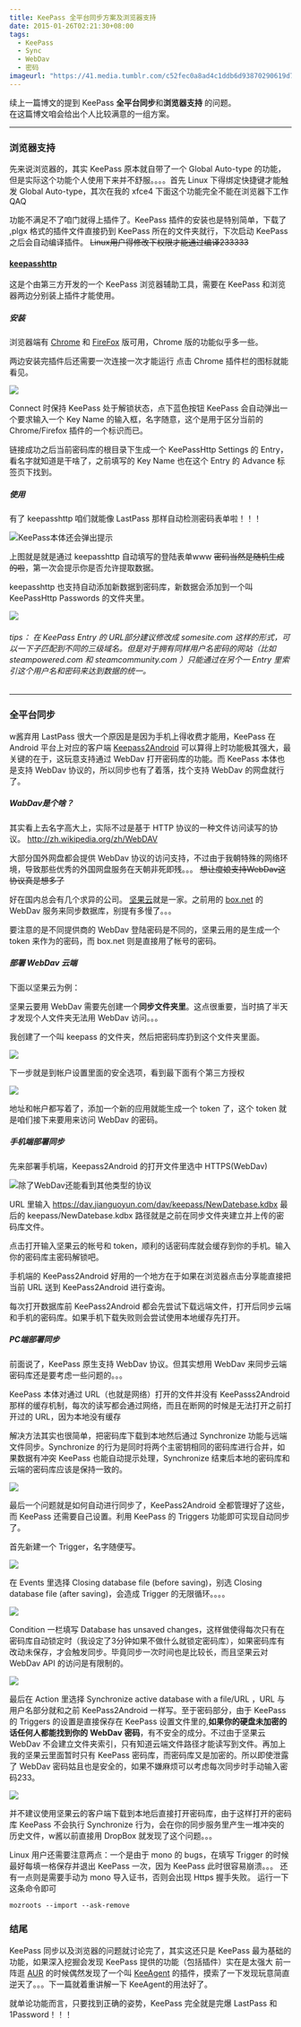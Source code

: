 ```yaml
---
title: KeePass 全平台同步方案及浏览器支持
date: 2015-01-26T02:21:30+08:00
tags:
  - KeePass
  - Sync
  - WebDav
  - 密码
imageurl: "https://41.media.tumblr.com/c52fec0a8ad4c1ddb6d93870290619d7/tumblr_nmcb5higeE1tqgztwo3_1280.jpg"
---
```

续上一篇博文的提到 KeePass **全平台同步**和**浏览器支持** 的问题。  
在这篇博文咱会给出个人比较满意的一组方案。

- - -

### 浏览器支持
先来说浏览器的，其实 KeePass 原本就自带了一个 Global Auto-type 的功能，但是实际这个功能个人使用下来并不舒服。。。。首先 Linux 下得绑定快捷键才能触发 Global Auto-type，其次在我的 xfce4 下面这个功能完全不能在浏览器下工作QAQ

功能不满足不了咱门就得上插件了。KeePass 插件的安装也是特别简单，下载了 ,plgx 格式的插件文件直接扔到 KeePass 所在的文件夹就行，下次启动 KeePass 之后会自动编译插件。 ~~Linux用户得修改下权限才能通过编译233333~~

#### [keepasshttp](https://github.com/pfn/keepasshttp)
这是个由第三方开发的一个 KeePass 浏览器辅助工具，需要在 KeePass 和浏览器两边分别装上插件才能使用。
<!--more-->
##### 安装

浏览器端有 [Chrome](https://chrome.google.com/webstore/detail/chromeipass/ompiailgknfdndiefoaoiligalphfdae?hl=en) 和 [FireFox](https://github.com/pfn/passifox/) 版可用，Chrome 版的功能似乎多一些。

两边安装完插件后还需要一次连接一次才能运行
点击 Chrome 插件栏的图标就能看见。

![](https://40.media.tumblr.com/108aeb77985123d12e24a3a7688a08d1/tumblr_niqyi89b5C1tqgztwo1_400.jpg)

Connect 时保持 KeePass 处于解锁状态，点下蓝色按钮 KeePass 会自动弹出一个要求输入一个 Key Name 的输入框，名字随意，这个是用于区分当前的 Chrome/Firefox 插件的一个标识而已。

链接成功之后当前密码库的根目录下生成一个 KeePassHttp Settings 的 Entry，看名字就知道是干啥了，之前填写的 Key Name 也在这个 Entry 的 Advance 标签页下找到。

##### 使用
有了 keepasshttp 咱们就能像 LastPass 那样自动检测密码表单啦！！！

![KeePass本体还会弹出提示](https://40.media.tumblr.com/edecb1d85934686cf2ad68c35a354470/tumblr_niqzk5uTxa1tqgztwo1_1280.png)

上图就是就是通过 keepasshttp 自动填写的登陆表单www ~~密码当然是随机生成的啦~~，第一次会提示你是否允许提取数据。

keepasshttp 也支持自动添加新数据到密码库，新数据会添加到一个叫 KeePassHttp Passwords 的文件夹里。

![](https://40.media.tumblr.com/2787685a6ba193f7df6f499de8d1cce7/tumblr_nir0ojtkep1tqgztwo1_400.jpg)

######  tips： 在 KeePass Entry 的 URL部分建议修改成 somesite.com 这样的形式，可以一下子匹配到不同的三级域名。但是对于拥有同样用户名密码的网站（比如 steampowered.com 和 steamcommunity.com ）只能通过在另个一 Entry 里索引这个用户名和密码来达到数据的统一。

- - -

### 全平台同步
w酱弃用 LastPass 很大一个原因是是因为手机上得收费才能用，KeePass 在 Android 平台上对应的客户端 [Keepass2Android](https://play.google.com/store/apps/details?id=keepass2android.keepass2android&hl=zh_CN) 可以算得上时功能极其强大，最关键的在于，这玩意支持通过 WebDav 打开密码库的功能。而 KeePass 本体也是支持 WebDav 协议的，所以同步也有了着落，找个支持 WebDav 的网盘就行了。

##### WabDav是个啥？
其实看上去名字高大上，实际不过是基于 HTTP 协议的一种文件访问读写的协议。
http://zh.wikipedia.org/zh/WebDAV

大部分国外网盘都会提供 WebDav 协议的访问支持，不过由于我朝特殊的网络环境，导致那些优秀的外国网盘服务在天朝非死即残。。。 ~~想让度娘支持WebDav这协议真是想多了~~

好在国内总会有几个求异的公司。 [坚果云](https://jianguoyun.com)就是一家。之前用的 [box.net](https://box.net) 的 WebDav 服务来同步数据库，别提有多慢了。。。


要注意的是不同提供商的 WebDav 登陆密码是不同的，坚果云用的是生成一个 token 来作为的密码，而 box.net 则是直接用了帐号的密码。

##### 部署 WebDav 云端
下面以坚果云为例：

坚果云要用 WebDav 需要先创建一个**同步文件夹里**。这点很重要，当时搞了半天才发现个人文件夹无法用 WebDav 访问。。。

我创建了一个叫 keepass 的文件夹，然后把密码库扔到这个文件夹里面。

![](https://41.media.tumblr.com/362ea93e2e780763b4ce24034ae93f9e/tumblr_nir353j34L1tqgztwo1_500.png)

下一步就是到帐户设置里面的安全选项，看到最下面有个第三方授权

![](https://41.media.tumblr.com/2696bd79421e06ea1975ad9d1a064a93/tumblr_nir3fflZWH1tqgztwo1_540.png)

地址和帐户都写着了，添加一个新的应用就能生成一个 token 了，这个 token 就是咱们接下来要用来访问 WebDav 的密码。

##### 手机端部署同步
先来部署手机端，Keepass2Android 的打开文件里选中 HTTPS(WebDav)

![除了WebDav还能看到其他类型的协议](https://41.media.tumblr.com/214c46c67436649b06c3c12617443f82/tumblr_nir5g4Z5BL1tqgztwo1_540.png)

URL 里输入 https://dav.jianguoyun.com/dav/keepass/NewDatebase.kdbx
最后的 keepass/NewDatebase.kdbx 路径就是之前在同步文件夹建立并上传的密码库文件。

点击打开输入坚果云的帐号和 token，顺利的话密码库就会缓存到你的手机。输入你的密码库主密码解锁吧。

手机端的 KeePass2Android 好用的一个地方在于如果在浏览器点击分享能直接把当前 URL 送到 KeePass2Android 进行查询。

每次打开数据库前 KeePass2Android 都会先尝试下载远端文件，打开后同步云端和手机的密码库。如果手机下载失败则会尝试使用本地缓存先打开。

##### PC端部署同步
前面说了，KeePass 原生支持 WebDav 协议。但其实想用 WebDav 来同步云端密码库还是要考虑一些问题的。。。

KeePass 本体对通过 URL（也就是网络）打开的文件并没有 KeePasss2Android 那样的缓存机制，每次的读写都会通过网络，而且在断网的时候是无法打开之前打开过的 URL，因为本地没有缓存

解决方法其实也很简单，把密码库下载到本地然后通过 Synchronize 功能与远端文件同步。Synchronize 的行为是同时将两个主密钥相同的密码库进行合并，如果数据有冲突 KeePass 也能自动提示处理，Synchronize 结束后本地的密码库和云端的密码库应该是保持一致的。

![](https://40.media.tumblr.com/9163846db5d79fdad5faeaa1a2d5de74/tumblr_nirpx6NtPJ1tqgztwo1_540.png)

最后一个问题就是如何自动进行同步了，KeePass2Android 全都管理好了这些，而 KeePass 还需要自己设置。利用 KeePass 的 Triggers 功能即可实现自动同步了。

首先新建一个 Trigger，名字随便写。

![](https://41.media.tumblr.com/b74c2ce001c06d6bef45660df24b4c0f/tumblr_nirsggZD9e1tqgztwo3_1280.png)

在 Events 里选择 Closing database file (before saving)，别选 Closing database file (after saving)，会造成 Trigger 的无限循环。。。。

![](https://40.media.tumblr.com/465d1cbf14aae198d0ae7c7d3ba5763e/tumblr_nirsggZD9e1tqgztwo1_1280.png)

Condition 一栏填写 Database has unsaved changes，这样做使得每次只有在密码库自动锁定时（我设定了3分钟如果不做什么就锁定密码库），如果密码库有改动未保存，才会触发同步。毕竟同步一次时间也是比较长，而且坚果云对 WebDav API 的访问是有限制的。

![](https://41.media.tumblr.com/c438b64df1726f2c5e59f9c8a9247a32/tumblr_nirsn6I8PX1tqgztwo1_540.png)

最后在 Action 里选择 Synchronize active database with a file/URL ，URL 与用户名部分就和之前 KeePass2Android 一样写。至于密码部分，由于 KeePass 的 Triggers 的设置是直接保存在 KeePass 设置文件里的,**如果你的硬盘未加密的话任何人都能找到你的** **WebDav** **密码**，有不安全的成分。不过由于坚果云 WebDav 不会建立文件夹索引，只有知道云端文件路径才能读写到文件。再加上我的坚果云里面暂时只有 KeePass 密码库，而密码库又是加密的。所以即使泄露了 WebDav 密码姑且也是安全的，如果不嫌麻烦可以考虑每次同步时手动输入密码233。

![](https://40.media.tumblr.com/8735470d31ac72a0379c9d8b929ab3fe/tumblr_nirsggZD9e1tqgztwo4_1280.png)

并不建议使用坚果云的客户端下载到本地后直接打开密码库，由于这样打开的密码库 KeePass 不会执行 Synchronize 行为，会在你的同步服务里产生一堆冲突的历史文件，w酱以前直接用 DropBox 就发现了这个问题。。。

Linux 用户还需要注意两点：一个是由于 mono 的 bugs，在填写 Trigger 的时候最好每填一格保存并退出 KeePass 一次，因为 KeePass 此时很容易崩溃。。。
还有一点则是需要手动为 mono 导入证书，否则会出现 Https 握手失败。
运行一下这条命令即可
```
mozroots --import --ask-remove

```

### 结尾
KeePass 同步以及浏览器的问题就讨论完了，其实这还只是 KeePass 最为基础的功能，如果深入挖掘会发现 KeePass 提供的功能（包括插件）实在是太强大
前一阵逛 [AUR](https://aur.archlinux.org) 的时候偶然发现了一个叫 [KeeAgent](https://aur.archlinux.org/packages/keepass-plugin-keeagent/) 的插件，摸索了一下发现玩意简直逆天了。。。下一篇就着重讲解一下 KeeAgent的用法好了。

就单论功能而言，只要找到正确的姿势，KeePass 完全就是完爆 LastPass 和 1Password！！！
